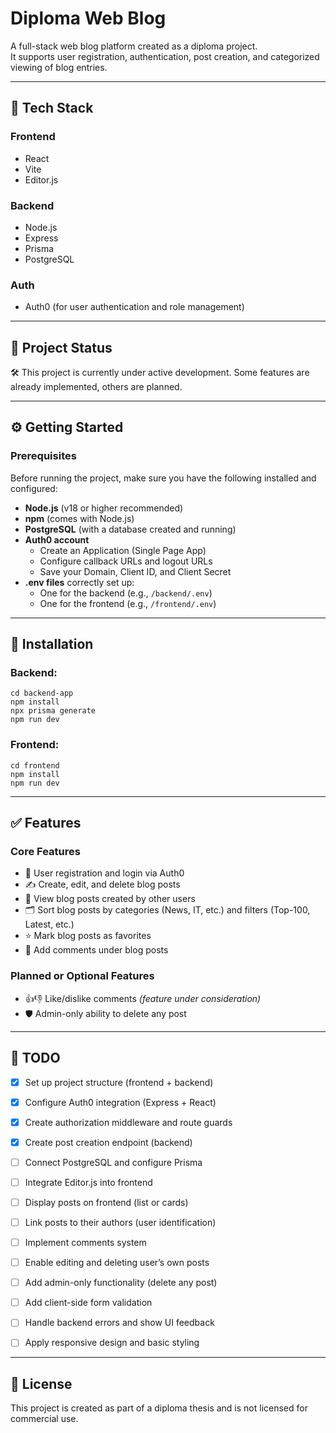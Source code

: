 # Diploma Web Blog

A full-stack web blog platform created as a diploma project.  
It supports user registration, authentication, post creation, and categorized viewing of blog entries.

---

## 🧰 Tech Stack

### Frontend
- React
- Vite
- Editor.js

### Backend
- Node.js
- Express
- Prisma
- PostgreSQL

### Auth
- Auth0 (for user authentication and role management)

---

## 🚧 Project Status

🛠️ This project is currently under active development. Some features are already implemented, others are planned.

---

## ⚙️ Getting Started

### Prerequisites

Before running the project, make sure you have the following installed and configured:

- **Node.js** (v18 or higher recommended)
- **npm** (comes with Node.js)
- **PostgreSQL** (with a database created and running)
- **Auth0 account**
    - Create an Application (Single Page App)
    - Configure callback URLs and logout URLs
    - Save your Domain, Client ID, and Client Secret
- **.env files** correctly set up:
    - One for the backend (e.g., `/backend/.env`)
    - One for the frontend (e.g., `/frontend/.env`)


---

## 🔧 Installation

### Backend:
```
cd backend-app
npm install
npx prisma generate
npm run dev
```

### Frontend:
```
cd frontend
npm install
npm run dev
```

---

## ✅ Features

### Core Features
- 🔐 User registration and login via Auth0
- ✍️ Create, edit, and delete blog posts
- 👀 View blog posts created by other users
- 🗂️ Sort blog posts by categories (News, IT, etc.) and filters (Top-100, Latest, etc.)
- ⭐ Mark blog posts as favorites
- 💬 Add comments under blog posts

### Planned or Optional Features
- 👍👎 Like/dislike comments *(feature under consideration)*
- 🛡️ Admin-only ability to delete any post



---

## 📝 TODO

- [x] Set up project structure (frontend + backend)
- [x] Configure Auth0 integration (Express + React)
- [x] Create authorization middleware and route guards
- [x] Create post creation endpoint (backend)
- [ ] Connect PostgreSQL and configure Prisma
- [ ] Integrate Editor.js into frontend
- [ ] Display posts on frontend (list or cards)
- [ ] Link posts to their authors (user identification)
- [ ] Implement comments system
- [ ] Enable editing and deleting user’s own posts
- [ ] Add admin-only functionality (delete any post)
- [ ] Add client-side form validation
- [ ] Handle backend errors and show UI feedback
- [ ] Apply responsive design and basic styling


---

## 📄 License

This project is created as part of a diploma thesis and is not licensed for commercial use.


